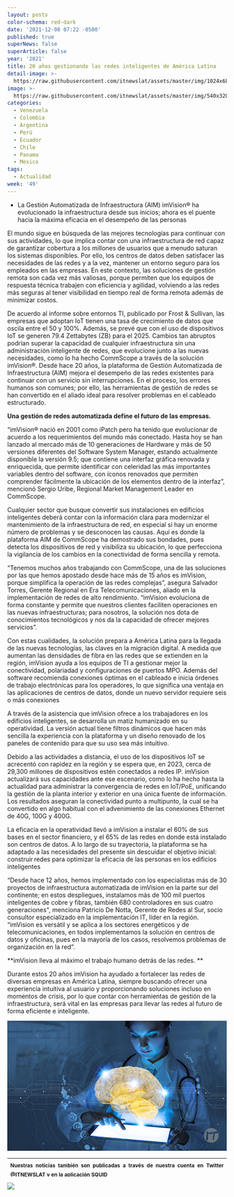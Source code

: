 ```yaml
---
layout: posts
color-schema: red-dark
date: '2021-12-08 07:22 -0500'
published: true
superNews: false
superArticle: false
year: '2021'
title: 20 años gestionando las redes inteligentes de América Latina
detail-image: >-
  https://raw.githubusercontent.com/itnewslat/assets/master/img/1024x680/Redes-inteligentes-cisco-g.jpg
image: >-
  https://raw.githubusercontent.com/itnewslat/assets/master/img/540x320/Redes-inteligentes-cisco-p.jpg
categories:
  - Venezuela
  - Colombia
  - Argentina
  - Perú
  - Ecuador
  - Chile
  - Panama
  - Mexico
tags:
  - Actualidad
week: '49'
---
```

- La Gestión Automatizada de Infraestructura (AIM) imVision® ha evolucionado la infraestructura desde sus inicios; ahora es el puente hacia la máxima eficacia en el desempeño de las personas

El mundo sigue en búsqueda de las mejores tecnologías para continuar con sus actividades, lo que implica contar con una infraestructura de red capaz de garantizar cobertura a los millones de usuarios que a menudo saturan los sistemas disponibles. Por ello, los centros de datos deben satisfacer las necesidades de las redes y a la vez, mantener un entorno seguro para los empleados en las empresas. En este contexto, las soluciones de gestión remota son cada vez más valiosas, porque permiten que los equipos de respuesta técnica trabajen con eficiencia y agilidad, volviendo a las redes más seguras al tener visibilidad en tiempo real de forma remota además de minimizar costos.

 
De acuerdo al informe sobre entornos TI, publicado por Frost & Sullivan, las empresas que adoptan IoT tienen una tasa de crecimiento de datos que oscila entre el 50 y 100%. Además, se prevé que con el uso de dispositivos IoT se generen 79.4 Zettabytes (ZB) para el 2025. Cambios tan abruptos podrían superar la capacidad de cualquier infraestructura sin una administración inteligente de redes, que evolucione junto a las nuevas necesidades, como lo ha hecho CommScope a través de la solución imVision®. Desde hace 20 años, la plataforma de Gestión Automatizada de Infraestructura (AIM) mejora el desempeño de las redes existentes para continuar con un servicio sin interrupciones. En el proceso, los errores humanos son comunes; por ello, las herramientas de gestión de redes se han convertido en el aliado ideal para resolver problemas en el cableado estructurado.

**Una gestión de redes automatizada define el futuro de las empresas.**
 
“imVision® nació en 2001 como iPatch pero ha tenido que evolucionar de acuerdo a los requerimientos del mundo más conectado. Hasta hoy se han lanzado al mercado más de 10 generaciones de Hardware y más de 50 versiones diferentes del Software System Manager, estando actualmente disponible la versión 9.5; que contiene una interfaz gráfica renovada y enriquecida, que permite identificar con celeridad las más importantes variables dentro del software, con íconos renovados que permiten comprender fácilmente la ubicación de los elementos dentro de la interfaz”, mencionó Sergio Uribe, Regional Market Management Leader en CommScope. 
 
Cualquier sector que busque convertir sus instalaciones en edificios inteligentes deberá contar con la información clara para modernizar el mantenimiento de la infraestructura de red, en especial si hay un enorme número de problemas y se desconocen las causas. Aquí es donde la plataforma AIM de CommScope ha demostrado sus bondades, pues detecta los dispositivos de red y visibiliza su ubicación, lo que perfecciona la vigilancia de los cambios en la conectividad de forma sencilla y remota.
 
“Tenemos muchos años trabajando con CommScope, una de las soluciones por las que hemos apostado desde hace más de 15 años es imVision, porque simplifica la operación de las redes complejas”, asegura Salvador Torres, Gerente Regional en Era Telecomunicaciones, aliado en la implementación de redes de alto rendimiento. “imVision evoluciona de forma constante y permite que nuestros clientes faciliten operaciones en las nuevas infraestructuras; para nosotros, la solución nos dota de conocimientos tecnológicos y nos da la capacidad de ofrecer mejores servicios”.
  
Con estas cualidades, la solución prepara a América Latina para la llegada de las nuevas tecnologías, las claves en la migración digital. A medida que aumentan las densidades de fibra en las redes que se extienden en la región, imVision ayuda a los equipos de TI a gestionar mejor la conectividad, polariadad y configuraciones de puertos MPO. Además del software recomienda conexiones óptimas en el cableado e inicia órdenes de trabajo electrónicas para los operadores, lo que significa una ventaja en las aplicaciones de centros de datos, donde un nuevo servidor requiere seis o más conexiones

A través de la asistencia que imVision ofrece a los trabajadores en los edificios inteligentes, se desarrolla un matiz humanizado en su operatividad. La versión actual tiene filtros dinámicos que hacen más sencilla la experiencia con la plataforma y un diseño renovado de los paneles de contenido para que su uso sea más intuitivo.
 
Debido a las actividades a distancia, el uso de los dispositivos IoT se acrecentó con rapidez en la región y se espera que, en 2023, cerca de 29,300 millones de dispositivos estén conectados a redes IP. imVision actualizará sus capacidades ante ese escenario, como lo ha hecho hasta la actualidad para administrar la convergencia de redes en IoT/PoE, unificando la gestión de la planta interior y exterior en una única fuente de información. Los resultados aseguran la conectividad punto a multipunto, la cual se ha convertido en algo habitual con el advenimiento de las conexiones Ethernet de 40G, 100G y 400G.
 
La eficacia en la operatividad llevó a imVision a instalar el 60% de sus bases en el sector financiero, y el 65% de las redes en donde está instalado son centros de datos. A lo largo de su trayectoria, la plataforma se ha adaptado a las necesidades del presente sin descuidar el objetivo inicial: construir redes para optimizar la eficacia de las personas en los edificios inteligentes

 
“Desde hace 12 años, hemos implementado con los especialistas más de 30 proyectos de infraestructura automatizada de imVision en la parte sur del continente; en estos despliegues, instalamos más de 100 mil puertos inteligentes de cobre y fibras, también 680 controladores en sus cuatro generaciones", menciona Patricio De Notta, Gerente de Redes al Sur, socio consultor especializado en la implementación IT, líder en la región. “imVision es versátil y se aplica a los sectores energéticos y de telecomunicaciones, en todos implementamos la solución en centros de datos y oficinas, pues en la mayoría de los casos, resolvemos problemas de organización en la red”.

**imVision lleva al máximo el trabajo humano detrás de las redes. **
 
Durante estos 20 años imVision ha ayudado a fortalecer las redes de diversas empresas en América Latina, siempre buscando ofrecer una experiencia intuitiva al usuario y proporcionando soluciones incluso en momentos de crisis, por lo que contar con herramientas de gestión de la infraestructura, será vital en las empresas para llevar las redes al futuro de forma eficiente e inteligente.

![](https://raw.githubusercontent.com/itnewslat/assets/master/img/540x320/Redes-inteligentes-cisco-p.jpg)

<table style="height: 42px;" width="569">
<tbody>
<tr>
<td style="text-align: justify;"><sub><strong>Nuestras noticias también son publicadas a través de nuestra cuenta en Twitter <a href="https://twitter.com/itnewslat?lang=es">@ITNEWSLAT</a> y en la aplicación <a href="https://squidapp.co/en/">SQUID</a></strong></sub></td>
</tr>
</tbody>
</table>

<img src="https://tracker.metricool.com/c3po.jpg?hash=56f88a41e39ab42c063cc51676587a04"/>